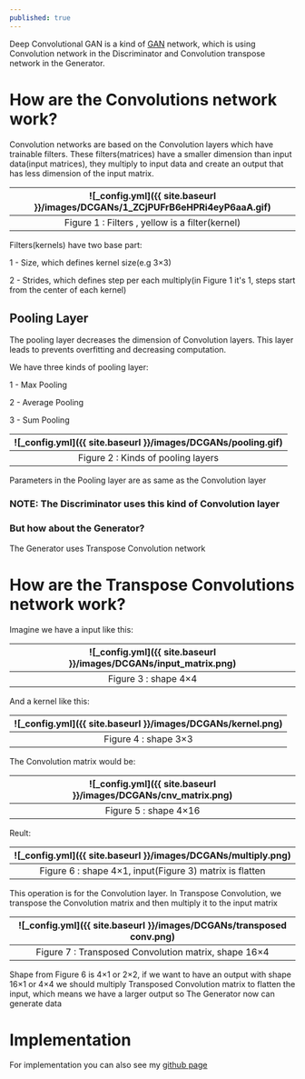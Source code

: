 ```yaml
---
published: true
---
```

Deep Convolutional GAN is a kind of [GAN](https://manishemirani.github.io/Generative-Adversarial-Networks/) network, which is using Convolution network in the Discriminator and Convolution transpose network in the Generator.


# How are the Convolutions network work?
Convolution networks are based on the Convolution layers which have trainable filters. These filters(matrices) have a smaller dimension than input data(input matrices), they multiply to input data and create an output that has less dimension of the input matrix.

|![_config.yml]({{ site.baseurl }}/images/DCGANs/1_ZCjPUFrB6eHPRi4eyP6aaA.gif)|
|:--:| 
| Figure 1 : Filters , yellow is a filter(kernel)|


Filters(kernels) have two base part:

1 - Size, which defines kernel size(e.g 3×3)

2 - Strides, which defines step per each multiply(in Figure 1 it's 1, steps start from the center of each kernel)

## Pooling Layer

The pooling layer decreases the dimension of Convolution layers. This layer leads to prevents overfitting and decreasing computation.

We have three kinds of pooling layer:

1 - Max Pooling

2 - Average Pooling

3 - Sum Pooling

|![_config.yml]({{ site.baseurl }}/images/DCGANs/pooling.gif)|
|:--:| 
| Figure 2 : Kinds of pooling layers|

Parameters in the Pooling layer are as same as the Convolution layer

### NOTE: The Discriminator uses this kind of Convolution layer


### But how about the Generator?

The Generator uses Transpose Convolution network

# How are the Transpose Convolutions network work?

Imagine we have a input like this:

|![_config.yml]({{ site.baseurl }}/images/DCGANs/input_matrix.png)|
|:--:| 
| Figure 3 : shape 4×4|


And a kernel like this:

|![_config.yml]({{ site.baseurl }}/images/DCGANs/kernel.png)|
|:--:| 
| Figure 4 : shape 3×3|


The Convolution matrix would be:

|![_config.yml]({{ site.baseurl }}/images/DCGANs/cnv_matrix.png)|
|:--:| 
| Figure 5 : shape 4×16|


Reult:

|![_config.yml]({{ site.baseurl }}/images/DCGANs/multiply.png)|
|:--:| 
| Figure 6 : shape 4×1, input(Figure 3) matrix is flatten|

This operation is for the Convolution layer. In Transpose Convolution, we transpose the Convolution matrix and then multiply it to the input matrix

|![_config.yml]({{ site.baseurl }}/images/DCGANs/transposed conv.png)|
|:--:| 
| Figure 7 : Transposed Convolution matrix, shape 16×4|


Shape from Figure 6 is 4×1 or 2×2, if we want to have an output with shape 16×1 or 4×4 we should multiply  Transposed Convolution matrix to flatten the input, which means we have a larger output so The Generator now can generate data

# Implementation
For implementation you can also see my [github page](https://github.com/manishemirani/Simple_GAN)
